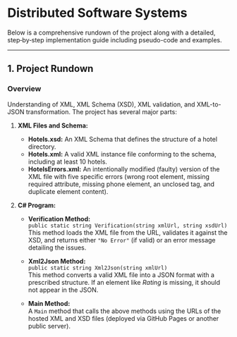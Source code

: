 # Distributed Software Systems 

Below is a comprehensive rundown of the project along with a detailed, step‐by‐step implementation guide including pseudo-code and examples.

---

## 1. Project Rundown

### Overview
Understanding of XML, XML Schema (XSD), XML validation, and XML-to-JSON transformation. The project has several major parts:

  1. **XML Files and Schema:**  
     - **Hotels.xsd:** An XML Schema that defines the structure of a hotel directory.  
     - **Hotels.xml:** A valid XML instance file conforming to the schema, including at least 10 hotels.  
     - **HotelsErrors.xml:** An intentionally modified (faulty) version of the XML file with five specific errors (wrong root element, missing required attribute, missing phone element, an unclosed tag, and duplicate element content).
     
  2. **C# Program:**  
     - **Verification Method:**  
       `public static string Verification(string xmlUrl, string xsdUrl)`  
       This method loads the XML file from the URL, validates it against the XSD, and returns either `"No Error"` (if valid) or an error message detailing the issues.
     
     - **Xml2Json Method:**  
       `public static string Xml2Json(string xmlUrl)`  
       This method converts a valid XML file into a JSON format with a prescribed structure. If an element like _Rating_ is missing, it should not appear in the JSON.
     
     - **Main Method:**  
       A `Main` method that calls the above methods using the URLs of the hosted XML and XSD files (deployed via GitHub Pages or another public server).
